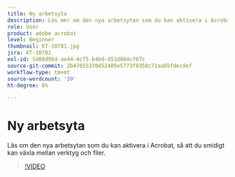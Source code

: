 ```yaml
---
title: Ny arbetsyta
description: Läs mer om den nya arbetsytan som du kan aktivera i Acrobat
role: User
product: adobe acrobat
level: Beginner
thumbnail: KT-10781.jpg
jira: KT-10781
exl-id: 5d88d96d-ae44-4c75-b4bd-d51d864c707c
source-git-commit: 2b47655370d52405e5773f0358c71aa65fdecdef
workflow-type: tm+mt
source-wordcount: '39'
ht-degree: 0%

---
```


# Ny arbetsyta

Läs om den nya arbetsytan som du kan aktivera i Acrobat, så att du smidigt kan växla mellan verktyg och filer.

>[!VIDEO](https://video.tv.adobe.com/v/345949?quality=12&learn=on&hidetitle=true)
